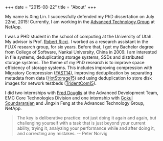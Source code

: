 +++
date = "2015-08-22"
title = "About"
+++

My name is Xing Lin. I successfully defended my PhD dissertation on July 22nd, 2015! Currently, I am working in the [Advanced Technology Group][atg] at NetApp.  

I was a PHD student in the school of computing at the University of Utah. My advisor is Prof. [Robert Ricci][Robert-Ricci]. I worked as a research assistant in the FLUX research group, for six years. Before that, I got my Bachelor degree from College of Software, Nankai University, China in 2009. I am interested in file systems, deduplicating storage systems, SSDs and distributed storage systems. The theme of my PhD research is to improve space efficiency of storage systems. This includes improving compression with Migratory Compression ([FAST14][fast14]), improving deduplication by separating metadata from data ([HotStorage15][hotstorage15]) and using deduplication to store disk images for network testbeds ([TridentCom15][tridentcom15]).


I did two internships with [Fred Douglis][fred] at the Advanced Development Team, EMC Core Technologies Division and one internship with 
[Gokul Soundararajan][gokul] and Jingxin Feng at the Advanced Technology Group, NetApp.

<!-- * External reviewer  
  * [Middleware2015][middleware2015]
  * [NAS2016][nas2016]
  * [IPDPS2016][ipdps2016]
-->


> The key is deliberative practice: not just doing it again and again, but challenging yourself with a task that is just beyond your current ability, trying it, analyzing your performance while and after doing it, and correcting any mistakes.     -- Peter Norvig


[atg]: https://atg.netapp.com/
[fred]: http://www.douglis.org/fred/ 
[gokul]: http://www.gokulsoundar.com/
[nfs-connector-github]: https://github.com/NetApp/NetApp-Hadoop-NFS-Connector
[Robert-Ricci]: http://www.flux.utah.edu/users/ricci/
[fast14]: https://www.cs.utah.edu/~xinglin/papers/fast14_final129.pdf
[hotstorage15]: https://www.cs.utah.edu/~xinglin/papers/hotstorage_final.pdf
[tridentcom15]: https://www.cs.utah.edu/~xinglin/papers/tridentcom15_final.pdf